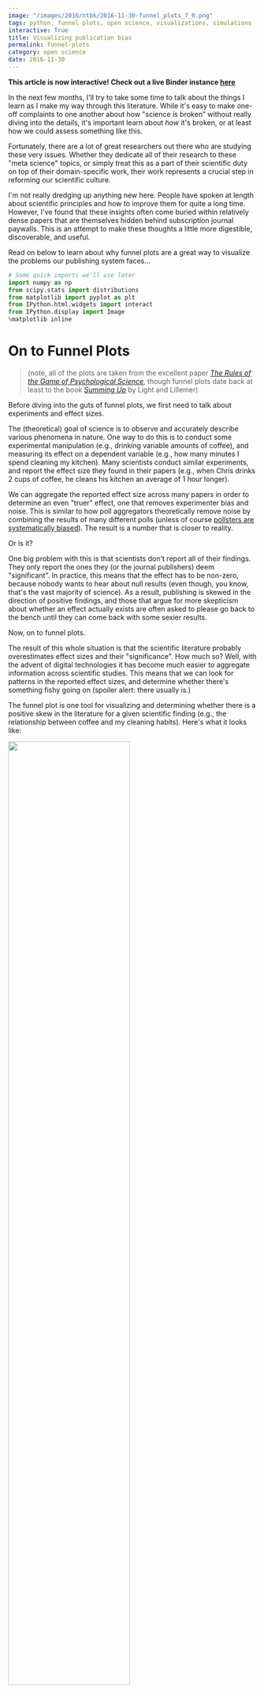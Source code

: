 ```yaml
---
image: "/images/2016/ntbk/2016-11-30-funnel_plots_7_0.png"
tags: python, funnel plots, open science, visualizations, simulations
interactive: True
title: Visualizing publication bias
permalink: funnel-plots
category: open science
date: 2016-11-30
---
```

**This article is now interactive! Check out a live Binder instance [here](http://mybinder.org/repo/choldgraf/choldgraf.github.io/notebooks/notebooks/2016_11_30-funnel_plots.ipynb)**

In the next few months, I'll try to take some time to talk about the things I learn as I make my way through this literature. While it's easy to make one-off complaints to one another about how "science is broken" without really diving into the details, it's important learn about *how* it's broken, or at least how we could assess something like this.

Fortunately, there are a lot of great researchers out there who are studying these very issues. Whether they dedicate all of their research to these "meta science" topics, or simply treat this as a part of their scientific duty on top of their domain-specific work, their work represents a crucial step in reforming our scientific culture.

I'm not really dredging up anything new here. People have spoken at length about scientific principles and how to improve them for quite a long time. However, I've found that these insights often come buried within relatively dense papers that are themselves hidden behind subscription journal paywalls. This is an attempt to make these thoughts a little more digestible, discoverable, and useful.

Read on below to learn about why funnel plots are a great way to visualize the problems our publishing system faces...


<div class="input_area" markdown="1">

```python
# Some quick imports we'll use later
import numpy as np
from scipy.stats import distributions
from matplotlib import pyplot as plt
from IPython.html.widgets import interact
from IPython.display import Image
%matplotlib inline
```

</div>

# On to Funnel Plots
> (note, all of the plots are taken from the excellent paper *[The Rules of the Game of Psychological Science](http://pps.sagepub.com/content/7/6/543.full)*, though funnel plots date back at least to the book *[Summing Up](http://www.hup.harvard.edu/catalog.php?isbn=9780674854314)* by Light and Lillemer)

Before diving into the guts of funnel plots, we first need to talk about experiments and effect sizes.

The (theoretical) goal of science is to observe and accurately describe various phenomena in nature. One way to do this is to conduct some experimental manipulation (e.g., drinking variable amounts of coffee), and measuring its effect on a dependent variable (e.g., how many minutes I spend cleaning my kitchen). Many scientists conduct similar experiments, and report the effect size they found in their papers (e.g., when Chris drinks 2 cups of coffee, he cleans his kitchen an average of 1 hour longer).

We can aggregate the reported effect size across many papers in order to determine an even "truer" effect, one that removes experimenter bias and noise. This is similar to how poll aggregators theoretically remove noise by combining the results of many different polls (unless of course [pollsters are systematically biased](http://fivethirtyeight.com/features/the-polls-missed-trump-we-asked-pollsters-why/)). The result is a number that is closer to reality.

Or is it?

One big problem with this is that scientists don't report all of their findings. They only report the ones they (or the journal publishers) deem "significant". In practice, this means that the effect has to be non-zero, because nobody wants to hear about null results (even though, you know, that's the vast majority of science). As a result, publishing is skewed in the direction of positive findings, and those that argue for more skepticism about whether an effect actually exists are often asked to please go back to the bench until they can come back with some sexier results.

Now, on to funnel plots.

The result of this whole situation is that the scientific literature probably overestimates effect sizes and their "significance". How much so? Well, with the advent of digital technologies it has become much easier to aggregate information across scientific studies. This means that we can look for patterns in the reported effect sizes, and determine whether there's something fishy going on (spoiler alert: there usually is.)

The funnel plot is one tool for visualizing and determining whether there is a positive skew in the literature for a given scientific finding (e.g., the relationship between coffee and my cleaning habits). Here's what it looks like:

<img src='{{ base.url }}/images/2016/funnel_plots/funnel_plot_no_dists.png' style="width:70%" />

It's a bit busy, but the underlying ideas here are pretty simple.

* The x-axis is the size of an effect (here it's correlation but it could be any other statistic). 0 in the middle representing "no effect" and the extremes on either end representing the maximum possible effect for correlation values (in this case). 
* The right y-axis is the statistical power of the study. That is, the likelihood of concluding that an effect is "significantly" different from 0. As power increases and for a fixed effect size, it becomes more likely that we conclude significance.
* This is related to the left y-axis, which is the inverse of the sample size. AKA, smaller samples -> higher standard error -> less power -> smaller y-values. Larger samples -> lower standard error -> more power -> higher y-values.
* Finally, the shaded region tells us combinations of effect sizes / sample sizes that would be deemed "significant" (and publishable). If we assume a (two-sided) p-value threshold of .05, the area in white wouldn't make it into literature, while the area in grey would.

A funnel plot visually shows that as our sample size goes down, our statistical power also goes down. This means that with smaller sample sizes, we need a larger effect in order to conclude that our results are significant (and get them into *Nature*). Seems reasonable, so where's the problem?

The issue lies in the aforementioned positive effect bias in scientific publishing. Because null effects won't ever make it into the literature, the effect size we aggregate across papers will only draw from those that fall outside of the white inner region.

<img src='{{ base.url }}/images/2016/funnel_plots/funnel_plot_pub_no_pub.png' style="width:70%" />

This is a problem because the whole point of science is to estimate the "true" underlying distribution of an effect, as opposed to merely determining whether it is "different from zero". So, let's show the "true" and "reported" distributions at the top and see what happens.

<img src='{{ base.url }}/images/2016/funnel_plots/funnel_plot.png' style="width:70%" />

On the top of the funnel plot we can see the two distributions at play. In green is the "null" distribution, meaning the set of results we'd expect to see if there was really no statistical effect. Now we have more explanation for the white region of non-significance in the middle. As we have smaller sample sizes (lower y-values), the noise increases, and we'd expect more variability under the null distribution. This is why we need a really large effect size to conclude that there's really something going on.

Now look at the "alternative" hypothesis in red. This is the "experimental" distribution of this statistic, as determined from the results combined across many studies that estimate this effect. From these results, it looks like it is quite different from the "null" distribution. Hooray, science has found an effect!

But wait a second, there's something funny about these results. Notice how the datapoints (the effect sizes in reported studies) seem to follow the boundary between the white and the grey regions? Also note that they don't look symmetric around the mean of the "experimental" distribution. That's positive publication bias in action.

The reason that data points follow the boundary between white / grey isn't because that's the "truth", but because our publishing system and scientific incentives suppress findings that lie in the white region. It doesn't mean these data points don't exist, they just lie in the filing cabinets of labs all of the world who aren't able to publish results that aren't significant. As a result, we get a skewed idea of what the true effect size is.

There's another problem with this plot. As we've noted, small sample sizes means that you can only write papers with really large effect sizes. Seems reasonable, but if you can't report non-significant results, it means that studies with a smaller N are the most likely to throw off our belief about the true effect size.

## Getting our hands dirty with some code
But this is all very theoretical...to show how this works, we'll investigate funnel plots with a quick simulation to drive the point home. 

We'll simulate 10,000 studies, each with an N ranging from 2 to 50. We'll ignore all of the "questionable scientific practices" that the article mentions, and only focus on the problem of not reporting scientific results. Let's see what happens:

**Note: you can skip reading the code below if you like, as it just defines some functions that will be useful, but feel free to dig into the code if you like**


<div class="input_area" markdown="1">

```python
# Helper functions to simulate experiments.
def simulate_data(effect, variance, n):
    """Simulate a population of data. We'll sample from this in each study.
    Note that we're drawing from a normal distribution."""
    data = np.sqrt(true_variance) * np.random.randn(int(n))
    data += effect
    return data

def simulate_experiments(data, n_min=10, n_max=50, prefer_low_n=False,
                         n_simulations=100):
    """Randomly simulates data collection and analyses of many experiments.
    
    On each iteration, it chooses a random sample from data, calculates the
    mean of that sample, as well as a p-value associated with that mean's
    difference from 0.
    
    data : the full population dataset
    n_min : the minimum sample size for each study.
    n_max : the maximum sample size for each study.
    prefer_low_n : whether lower sample sizes are preferred.
    """
    effects = np.zeros(n_simulations)
    n = np.zeros(n_simulations)
    p = np.zeros(n_simulations)
    for ii in range(n_simulations):
        # Take a random sample from the population
        if prefer_low_n is False:
            n_sample = np.random.randint(n_min, n_max, 1)[0]
        else:
            probabilities = np.logspace(5, 1, n_max - n_min)
            probabilities /= np.sum(probabilities)
            n_sample = np.random.choice(range(n_min, n_max),
                                        p=probabilities)
        ixs_sample = random_indices[ii][:n_sample]
        i_data = data[ixs_sample]
        effects[ii] = np.mean(i_data)
        n[ii] = n_sample
        p[ii] = calculate_stat(np.mean(i_data), np.std(i_data), n_sample)
    return effects, n, p

def calculate_stat(mean, std, n, h0=0):
    """Calculate a p-value using a t-test.
    
    Note that this probably *isn't* the right test to run with data that
    is bounded on either side (in this case, -1 and 1). However, luckily
    this is not a statistics tutorial so I'm just going to be blissfully
    ignorant of this.
    """
    t = (mean - h0) / (std / np.sqrt(n))
    p = distributions.t.pdf(t, n-1)
    return p


def plot_funnel_plot(effects, sample_sizes,
                     effects_reported, sample_sizes_reported,
                     p_effects_reported):
    """Creates a funnel plot using a 'full' set of effects, corresponding
    to the effects we'd report if all results were published, regardless of
    their 'significance', as well as a 'reported' set of effects which made
    it through peer review"""
    # Create a figure w/ 2 axes
    fig = plt.figure(figsize=(5, 5))
    axdist = plt.subplot2grid((4, 4), (0, 0), 1, 4)
    axmesh = plt.subplot2grid((4, 4), (1, 0), 3, 4)

    # Calculate relevant stats
    mn_full = effects.mean()
    std_full = effects.std()
    mn_pub = effects_reported.mean()
    std_pub = effects_reported.std()
    
    mn_diff = np.abs(mn_full - mn_pub)
    std_diff = np.abs(std_full - std_pub)
    
    # First axis is a histogram of the distribution for true/experimental effects
    bins = np.arange(-2, 2, .1)
    _ = axdist.hist(effects, color='k', histtype='stepfilled',
                    normed=True, bins=bins)
    _ = axdist.hlines(4.5, mn_full - std_full, mn_full + std_full,
                      color='.3', lw=2)
    _ = axdist.hist(effects_reported, color='r', histtype='step', lw=2,
                    normed=True, bins=bins)
    _ = axdist.hlines(4.0, mn_pub - std_pub, mn_pub + std_pub,
                      color='r', lw=2)
    axdist.set_ylim([0, 5])
    axdist.set_title('Distribution of effects\nError in mean: {:.3f}'
                     '\nError in std: {:.3f}'.format(mn_diff, std_diff))
    axdist.set_axis_off()

    # Now make the funnel plot
    sig = pvals < .05
    mesh = axmesh.contour(combinations[0], combinations[1], sig, cmap=plt.cm.Greys,
                          vmin=0, vmax=3, rasterized=True)
    
    inv_p_effects = 1 - p_effects_reported
    axmesh.scatter(effects, sample_sizes,
                   s=100, c='k', alpha=.1)
    axmesh.scatter(effects_reported, sample_sizes_reported,
                   s=100, c=inv_p_effects,
                   vmin=.95, vmax=1., cmap=plt.cm.viridis)
    axmesh.axis('tight')
    axmesh.set_xlabel('Effect Size')
    axmesh.set_ylabel('Sample Size (or statisical power)')

    _ = plt.setp(axdist, xlim=axmesh.get_xlim())
    return fig
```

</div>

# Simulating the population
Here we'll create a population of datapoints corresponding to the effect of each person. Experiments are performed by taking a random sample from that population, and calculating the average effect of the sample. For each experiment we'll choose a random number for the sample size as well. That means that we'll get a collection of sample sizes, effect sizes, and p-values. One set for each simulated experiment.


<div class="input_area" markdown="1">

```python
# This is the true value and variance of our variable of interest.
# Remember, it's bounded between -2 and 2
true_value = .5
true_variance = 2

# This creates the contour to show the "significance edge" of the plot
n_simulations = 200
effect_sizes = np.linspace(-2, 2, 1000)
ns = np.arange(2, 100, .1)
combinations = np.meshgrid(effect_sizes, ns)
pvals = calculate_stat(combinations[0], np.sqrt(true_variance),
                       combinations[1])

# How many simulations will we run, and how large is the full population
total_population = 1e5
n_min, n_max = 5, 100

# We'll pre-define these because they take a while
population_indices = np.arange(total_population).astype(int)
random_indices = [np.random.permutation(population_indices)
                  for _ in range(n_simulations)]

# First create our population data
data = simulate_data(true_value, true_variance, total_population)

# Simulate a bunch of random effects, along w/ sample size and p-value for each
effects, n, p = simulate_experiments(data, n_min=n_min, n_max=n_max,
                                     n_simulations=n_simulations)
```

</div>


<div class="input_area" markdown="1">

```python
# In this case, the reported and actual effects are the same
_ = plot_funnel_plot(effects, n, effects, n, p)
```

</div>


![png](../images/2016/ntbk/2016-11-30-funnel_plots_7_0.png)


In the funnel plot above, each datapoint corresponds to the effect size found in a single study (x-axis), along with its sample size (y-axis).

The contour lines show us the "significance cutoffs".

The distributions at the top show us the effect size distribution for *all* experiments, as well as the distribution for only the *reported* experiments. In this case, those distributions are the same because all of our scientific experiments reported their results. We have an accurate idea of the effect size.

# Simulate the scientific publishing world
Now, let's simulate the scientific publishing process and see what happens. We'll take a relatively generous take on things, and say that studies with a p-value > .05 still have a small chance of being accepted.


<div class="input_area" markdown="1">

```python
# This simulates which datapoints we keep and which we throw out
def simulate_publishing(pvals, null_perc=.01, pos_p_perc=.5, super_p_perc=.9):
    """Given a collection of p-vals, randomly choose ones to accept for
    publication, with the likelihood of acceptance varying with the size
    of the p-value."""
    keep = np.zeros_like(pvals).astype(bool)
    for i, ip in enumerate(pvals):
        flip = np.random.rand()
        if ip > .05:
            this_perc = null_perc
        elif ip > .005 and ip < .05:
            this_perc = pos_p_perc
        else:
            this_perc = super_p_perc
        keep[i] = True if flip < this_perc else False
    return keep

def plot_simulation_results(p_values, mask_reported):
    """A quick way to viz which papers get accepted and which don't"""
    fig, ax = plt.subplots()
    sc = ax.scatter(range(len(p_values)), p_values,
                      c=mask_reported, s=50, cmap=plt.cm.viridis,
                      vmin=0, vmax=1)
    ax.axhline(.05, ls='--')
    _ = plt.setp(ax, ylabel="p-value", xlabel="study number",
                 title='Accepted and rejected studies')
    return ax
```

</div>


<div class="input_area" markdown="1">

```python
mask_reported = simulate_publishing(p, null_perc=.1, pos_p_perc=.5,
                                    super_p_perc=.9)
effects_reported = effects[mask_reported]
n_reported = n[mask_reported]
p_reported = p[mask_reported]
_ = plot_funnel_plot(effects, n, effects_reported, n_reported, p_reported)
```

</div>


![png](../images/2016/ntbk/2016-11-30-funnel_plots_10_0.png)



<div class="input_area" markdown="1">

```python
plot_simulation_results(p, mask_reported)
```

</div>







![png](../images/2016/ntbk/2016-11-30-funnel_plots_11_1.png)


We can already see that we've skewed the distribution of *reported* findings (in red) further to the right. This is because it is less likely for experiments inside the contour lines to be reported in the literature, making us think that the effect size is larger than it really is.

Now, let's take a more cynical look at scientific publishing by reducing the likelihood that studies are published w/o a "significant" result:


<div class="input_area" markdown="1">

```python
mask_reported = simulate_publishing(p, null_perc=0, pos_p_perc=.3,
                                    super_p_perc=.99)
effects_reported = effects[mask_reported]
n_reported = n[mask_reported]
p_reported = p[mask_reported]
_ = plot_funnel_plot(effects, n, effects_reported, n_reported, p_reported)
```

</div>


![png](../images/2016/ntbk/2016-11-30-funnel_plots_13_0.png)


It's skewed even further to the right. As you can see, the harder it is to publish null results, the more overconfident we will be in the significance of what's in the literature. As you can probably tell, this is especially problematic for effect sizes lie near the boundary between publishable / non-publishable.

# Adding a low-N bias
As we mentioned above, there's one more factor at play that makes things even worse. Smaller studies take less time and less resources to conduct, and in practice there are *far* more tiny studies than large, highly-powered ones. Let's incorporate that into our data simulation and see how that affects things.


<div class="input_area" markdown="1">

```python
# This simulates data where there is about a 10 times higher chance for a low-n study
effects, n, p = simulate_experiments(data, n_min=n_min, n_max=n_max,
                              prefer_low_n=True)  

mask_reported = simulate_publishing(p, null_perc=0., pos_p_perc=.3,
                                    super_p_perc=.99)
effects_reported = effects[mask_reported]
n_reported = n[mask_reported]
p_reported = p[mask_reported]

_ = plot_funnel_plot(effects, n, effects_reported, n_reported, p_reported)
```

</div>


![png](../images/2016/ntbk/2016-11-30-funnel_plots_15_0.png)


It's even worse. As you can see, both of these factors (studies with a low N, not being able to publish null results) give the scientific community an unrealistic idea of the true effect size. Moreover, we haven't even incorporated any experimenter-specific biases, such as defining datapoints that nullify an effect as "outliers", not reporting studies that are significant but in the *opposite* direction of what we'd expect, and collecting more data until they achieve a significant p-value. All of these practices would serve to enhance the positive bias seen above.

In many cases, this might cause us to conclude that there *is* an effect, when in reality there is not. Unfortunately, this often has wide-ranging implications for things like policy decisions, and at the least causes scientists to be ineffective and inefficient at asking questions about the world.

All of this is not to say that science "doesn't work", but it's important to remember that science is about methodology before anything else, and the tools of empiricism and peer review are in constant evolution as we learn more about the pitfalls of our current approach. This is one way to identify these pitfalls, and hopefully in future years the community will adapt in order to avoid them.

# Try it yourself!
If you're curious about how all of these factors (effect size, effect variability, sample size, and publishing practices) interact, here's a quick function to let you play around with each one and determine what the effect would look like in the literature. There are particular circumstances in which these issues are most apparent, and most problematic. See if you can figure out what those circumstances are.


<div class="input_area" markdown="1">

```python
# Create datasets with new effects / variances here
effect = .5
variance = 3
n_population = 1e6
n_simulations = 100
data = simulate_data(effect, variance, n_population)

# We'll pre-define these because they take a while
population_indices = np.arange(len(data)).astype(int)
random_indices = [np.random.permutation(population_indices)
                  for _ in range(n_simulations)]

sample_min = 4
sample_max = 100
prefer_low_n = True
effects, n, p = simulate_experiments(data, n_min=sample_min, n_max=sample_max,
                     prefer_low_n=prefer_low_n, n_simulations=n_simulations)
```

</div>


<div class="input_area" markdown="1">

```python
def plot_simulated_data(null_perc=.05, pos_perc=.5, super_p_perc=1.):
    """
    null_perc = Chance of accepting paper w/ a null result (p<.05)
    pos_perc = Chance of accepting a paper w/ a moderate effect size
    super_p_perc = Chance of accepting a paper w/ a big effect size
    """
    mask_reported = simulate_publishing(
        p, null_perc=null_perc, pos_p_perc=pos_perc, super_p_perc=super_p_perc)
    effects_reported = effects[mask_reported]
    n_reported = n[mask_reported]
    p_reported = p[mask_reported]
    plot_funnel_plot(effects, n, effects_reported, n_reported, p_reported)
    
interact(plot_simulated_data,
         null_perc=[0., 1., .01],
         pos_perc=[0., 1., .01],
         super_p_perc=[0., 1., .01])
```

</div>







![png](../images/2016/ntbk/2016-11-30-funnel_plots_19_1.png)

